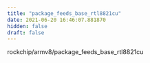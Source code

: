 ```yaml
---
title: "package_feeds_base_rtl8821cu"
date: 2021-06-20 16:46:07.881870
hidden: false
draft: false
---
```


rockchip/armv8/package_feeds_base_rtl8821cu


